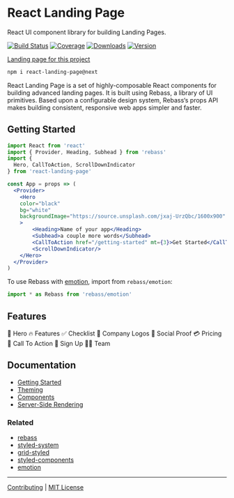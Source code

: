 
# React Landing Page

React UI component library for building Landing Pages.

[![Build Status][badge]][travis]
[![Coverage][coverage-badge]][coverage]
[![Downloads][downloads-badge]][npm]
[![Version][version-badge]][npm]

[badge]: https://img.shields.io/travis/hermanya/react-landing-page.svg?style=flat-square
[travis]: https://travis-ci.org/hermanya/react-landing-page
[coverage-badge]: https://img.shields.io/codecov/c/github/hermanya/react-landing-page.svg?style=flat-square
[coverage]: https://codecov.io/github/hermanya/react-landing-page

[downloads-badge]: https://img.shields.io/npm/dw/react-landing-page.svg?style=flat-square
[version-badge]: https://img.shields.io/npm/v/react-landing-page.svg?style=flat-square
[npm]: https://npmjs.com/package/react-landing-page

[Landing page for this project](https://hermanya.github.io/react-landing-page/)

```sh
npm i react-landing-page@next
```

React Landing Page is a set of highly-composable React components for building advanced landing pages. It is built using Rebass, a library of UI primitives.
Based upon a configurable design system,
Rebass‘s props API makes building consistent, responsive web apps simpler and faster.


## Getting Started

```jsx
import React from 'react'
import { Provider, Heading, Subhead } from 'rebass'
import {
  Hero, CallToAction, ScrollDownIndicator
} from 'react-landing-page'

const App = props => (
  <Provider>
    <Hero
    color="black"
    bg="white"
    backgroundImage="https://source.unsplash.com/jxaj-UrzQbc/1600x900"
    >
        <Heading>Name of your app</Heading>
        <Subhead>a couple more words</Subhead>
        <CallToAction href="/getting-started" mt={3}>Get Started</CallToAction>
        <ScrollDownIndicator/>
    </Hero>
  </Provider>
)
```

To use Rebass with [emotion][emotion], import from `rebass/emotion`:

```js
import * as Rebass from 'rebass/emotion'
```

## Features

👋 Hero
🔥 Features
✅ Checklist
💼 Company Logos
🙎 ‍Social Proof
💳 Pricing
📣 Call To Action
📩 Sign Up
👩‍💼 Team


## Documentation

- [Getting Started](https://hermanya.github.io/react-landing-page/getting-started)
- [Theming](https://hermanya.github.io/react-landing-page/theming)
- [Components](https://hermanya.github.io/react-landing-page/components)
- [Server-Side Rendering](https://hermanya.github.io/react-landing-page/server-side-rendering)

### Related

- [rebass][rebass]
- [styled-system][system]
- [grid-styled][gs]
- [styled-components][sc]
- [emotion][emotion]

[rebass]: https://github.com/jxnblk/rebass
[system]: https://github.com/jxnblk/styled-system
[gs]: https://github.com/jxnblk/grid-styled
[sc]: https://github.com/styled-components/styled-components
[emotion]: https://github.com/emotion-js/emotion

---

[Contributing](.github/CONTRIBUTING.md)
|
[MIT License](.github/LICENSE.md)
